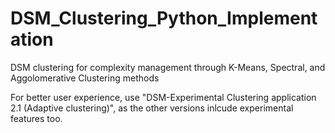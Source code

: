 # DSM_Clustering_Python_Implementation
DSM clustering for complexity management through K-Means, Spectral, and Aggolomerative Clustering methods

For better user experience, use "DSM-Experimental Clustering application 2.1 (Adaptive clustering)", as the other versions inlcude experimental features too.
